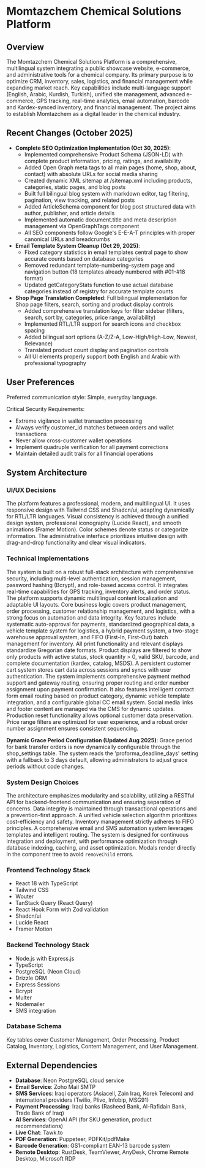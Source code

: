 # Momtazchem Chemical Solutions Platform

## Overview
The Momtazchem Chemical Solutions Platform is a comprehensive, multilingual system integrating a public showcase website, e-commerce, and administrative tools for a chemical company. Its primary purpose is to optimize CRM, inventory, sales, logistics, and financial management while expanding market reach. Key capabilities include multi-language support (English, Arabic, Kurdish, Turkish), unified site management, advanced e-commerce, GPS tracking, real-time analytics, email automation, barcode and Kardex-synced inventory, and financial management. The project aims to establish Momtazchem as a digital leader in the chemical industry.

## Recent Changes (October 2025)
- **Complete SEO Optimization Implementation (Oct 30, 2025)**:
  - Implemented comprehensive Product Schema (JSON-LD) with complete product information, pricing, ratings, and availability
  - Added Open Graph meta tags to all main pages (home, shop, about, contact) with absolute URLs for social media sharing
  - Created dynamic XML sitemap at /sitemap.xml including products, categories, static pages, and blog posts
  - Built full bilingual blog system with markdown editor, tag filtering, pagination, view tracking, and related posts
  - Added ArticleSchema component for blog post structured data with author, publisher, and article details
  - Implemented automatic document.title and meta description management via OpenGraphTags component
  - All SEO components follow Google's E-E-A-T principles with proper canonical URLs and breadcrumbs
- **Email Template System Cleanup (Oct 29, 2025)**: 
  - Fixed category statistics in email templates central page to show accurate counts based on database categories
  - Removed redundant template-numbering-system page and navigation button (18 templates already numbered with #01-#18 format)
  - Updated getCategoryStats function to use actual database categories instead of registry for accurate template counts
- **Shop Page Translation Completed**: Full bilingual implementation for Shop page filters, search, sorting and product display controls
  - Added comprehensive translation keys for filter sidebar (filters, search, sort by, categories, price range, availability)
  - Implemented RTL/LTR support for search icons and checkbox spacing
  - Added bilingual sort options (A-Z/Z-A, Low-High/High-Low, Newest, Relevance)
  - Translated product count display and pagination controls
  - All UI elements properly support both English and Arabic with professional typography

## User Preferences
Preferred communication style: Simple, everyday language.

Critical Security Requirements:
- Extreme vigilance in wallet transaction processing
- Always verify customer_id matches between orders and wallet transactions
- Never allow cross-customer wallet operations
- Implement quadruple verification for all payment corrections
- Maintain detailed audit trails for all financial operations

## System Architecture

### UI/UX Decisions
The platform features a professional, modern, and multilingual UI. It uses responsive design with Tailwind CSS and Shadcn/ui, adapting dynamically for RTL/LTR languages. Visual consistency is achieved through a unified design system, professional iconography (Lucide React), and smooth animations (Framer Motion). Color schemes denote status or categorize information. The administrative interface prioritizes intuitive design with drag-and-drop functionality and clear visual indicators.

### Technical Implementations
The system is built on a robust full-stack architecture with comprehensive security, including multi-level authentication, session management, password hashing (Bcrypt), and role-based access control. It integrates real-time capabilities for GPS tracking, inventory alerts, and order status. The platform supports dynamic multilingual content localization and adaptable UI layouts. Core business logic covers product management, order processing, customer relationship management, and logistics, with a strong focus on automation and data integrity. Key features include systematic auto-approval for payments, standardized geographical data, a vehicle template system for logistics, a hybrid payment system, a two-stage warehouse approval system, and FIFO (First-In, First-Out) batch management for inventory. All print functionality and relevant displays standardize Gregorian date formats. Product displays are filtered to show only products with active status, stock quantity > 0, valid SKU, barcode, and complete documentation (kardex, catalog, MSDS). A persistent customer cart system stores cart data across sessions and syncs with user authentication. The system implements comprehensive payment method support and gateway routing, ensuring proper routing and order number assignment upon payment confirmation. It also features intelligent contact form email routing based on product category, dynamic vehicle template integration, and a configurable global CC email system. Social media links and footer content are managed via the CMS for dynamic updates. Production reset functionality allows optional customer data preservation. Price range filters are optimized for user experience, and a robust order number assignment ensures consistent sequencing.

**Dynamic Grace Period Configuration (Updated Aug 2025)**: Grace period for bank transfer orders is now dynamically configurable through the shop_settings table. The system reads the 'proforma_deadline_days' setting with a fallback to 3 days default, allowing administrators to adjust grace periods without code changes.

### System Design Choices
The architecture emphasizes modularity and scalability, utilizing a RESTful API for backend-frontend communication and ensuring separation of concerns. Data integrity is maintained through transactional operations and a prevention-first approach. A unified vehicle selection algorithm prioritizes cost-efficiency and safety. Inventory management strictly adheres to FIFO principles. A comprehensive email and SMS automation system leverages templates and intelligent routing. The system is designed for continuous integration and deployment, with performance optimization through database indexing, caching, and asset optimization. Modals render directly in the component tree to avoid `removeChild` errors.

### Frontend Technology Stack
- React 18 with TypeScript
- Tailwind CSS
- Wouter
- TanStack Query (React Query)
- React Hook Form with Zod validation
- Shadcn/ui
- Lucide React
- Framer Motion

### Backend Technology Stack
- Node.js with Express.js
- TypeScript
- PostgreSQL (Neon Cloud)
- Drizzle ORM
- Express Sessions
- Bcrypt
- Multer
- Nodemailer
- SMS integration

### Database Schema
Key tables cover Customer Management, Order Processing, Product Catalog, Inventory, Logistics, Content Management, and User Management.

## External Dependencies

- **Database**: Neon PostgreSQL cloud service
- **Email Service**: Zoho Mail SMTP
- **SMS Services**: Iraqi operators (Asiacell, Zain Iraq, Korek Telecom) and international providers (Twilio, Plivo, Infobip, MSG91)
- **Payment Processing**: Iraqi banks (Rasheed Bank, Al-Rafidain Bank, Trade Bank of Iraq)
- **AI Services**: OpenAI API (for SKU generation, product recommendations)
- **Live Chat**: Tawk.to
- **PDF Generation**: Puppeteer, PDFKit/pdfMake
- **Barcode Generation**: GS1-compliant EAN-13 barcode system
- **Remote Desktop**: RustDesk, TeamViewer, AnyDesk, Chrome Remote Desktop, Microsoft RDP